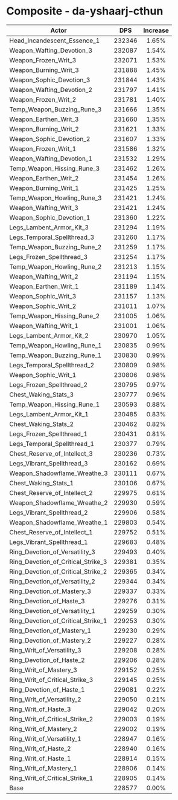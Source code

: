 # Composite - da-yshaarj-cthun
| Actor | DPS | Increase |
|---|:---:|:---:|
|Head_Incandescent_Essence_1|232346|1.65%|
|Weapon_Wafting_Devotion_3|232087|1.54%|
|Weapon_Frozen_Writ_3|232071|1.53%|
|Weapon_Burning_Writ_3|231888|1.45%|
|Weapon_Sophic_Devotion_3|231844|1.43%|
|Weapon_Wafting_Devotion_2|231797|1.41%|
|Weapon_Frozen_Writ_2|231781|1.40%|
|Temp_Weapon_Buzzing_Rune_3|231666|1.35%|
|Weapon_Earthen_Writ_3|231660|1.35%|
|Weapon_Burning_Writ_2|231621|1.33%|
|Weapon_Sophic_Devotion_2|231607|1.33%|
|Weapon_Frozen_Writ_1|231586|1.32%|
|Weapon_Wafting_Devotion_1|231532|1.29%|
|Temp_Weapon_Hissing_Rune_3|231462|1.26%|
|Weapon_Earthen_Writ_2|231454|1.26%|
|Weapon_Burning_Writ_1|231425|1.25%|
|Temp_Weapon_Howling_Rune_3|231421|1.24%|
|Weapon_Wafting_Writ_3|231421|1.24%|
|Weapon_Sophic_Devotion_1|231360|1.22%|
|Legs_Lambent_Armor_Kit_3|231294|1.19%|
|Legs_Temporal_Spellthread_3|231260|1.17%|
|Temp_Weapon_Buzzing_Rune_2|231259|1.17%|
|Legs_Frozen_Spellthread_3|231254|1.17%|
|Temp_Weapon_Howling_Rune_2|231213|1.15%|
|Weapon_Wafting_Writ_2|231194|1.15%|
|Weapon_Earthen_Writ_1|231189|1.14%|
|Weapon_Sophic_Writ_3|231157|1.13%|
|Weapon_Sophic_Writ_2|231011|1.07%|
|Temp_Weapon_Hissing_Rune_2|231005|1.06%|
|Weapon_Wafting_Writ_1|231001|1.06%|
|Legs_Lambent_Armor_Kit_2|230970|1.05%|
|Temp_Weapon_Howling_Rune_1|230835|0.99%|
|Temp_Weapon_Buzzing_Rune_1|230830|0.99%|
|Legs_Temporal_Spellthread_2|230809|0.98%|
|Weapon_Sophic_Writ_1|230806|0.98%|
|Legs_Frozen_Spellthread_2|230795|0.97%|
|Chest_Waking_Stats_3|230777|0.96%|
|Temp_Weapon_Hissing_Rune_1|230593|0.88%|
|Legs_Lambent_Armor_Kit_1|230485|0.83%|
|Chest_Waking_Stats_2|230462|0.82%|
|Legs_Frozen_Spellthread_1|230431|0.81%|
|Legs_Temporal_Spellthread_1|230377|0.79%|
|Chest_Reserve_of_Intellect_3|230236|0.73%|
|Legs_Vibrant_Spellthread_3|230162|0.69%|
|Weapon_Shadowflame_Wreathe_3|230111|0.67%|
|Chest_Waking_Stats_1|230106|0.67%|
|Chest_Reserve_of_Intellect_2|229975|0.61%|
|Weapon_Shadowflame_Wreathe_2|229930|0.59%|
|Legs_Vibrant_Spellthread_2|229906|0.58%|
|Weapon_Shadowflame_Wreathe_1|229803|0.54%|
|Chest_Reserve_of_Intellect_1|229752|0.51%|
|Legs_Vibrant_Spellthread_1|229683|0.48%|
|Ring_Devotion_of_Versatility_3|229493|0.40%|
|Ring_Devotion_of_Critical_Strike_3|229381|0.35%|
|Ring_Devotion_of_Critical_Strike_2|229365|0.34%|
|Ring_Devotion_of_Versatility_2|229344|0.34%|
|Ring_Devotion_of_Mastery_3|229337|0.33%|
|Ring_Devotion_of_Haste_3|229276|0.31%|
|Ring_Devotion_of_Versatility_1|229259|0.30%|
|Ring_Devotion_of_Critical_Strike_1|229253|0.30%|
|Ring_Devotion_of_Mastery_1|229230|0.29%|
|Ring_Devotion_of_Mastery_2|229227|0.28%|
|Ring_Writ_of_Versatility_3|229208|0.28%|
|Ring_Devotion_of_Haste_2|229206|0.28%|
|Ring_Writ_of_Mastery_3|229152|0.25%|
|Ring_Writ_of_Critical_Strike_3|229145|0.25%|
|Ring_Devotion_of_Haste_1|229081|0.22%|
|Ring_Writ_of_Versatility_2|229050|0.21%|
|Ring_Writ_of_Haste_3|229042|0.20%|
|Ring_Writ_of_Critical_Strike_2|229003|0.19%|
|Ring_Writ_of_Mastery_2|229002|0.19%|
|Ring_Writ_of_Versatility_1|228947|0.16%|
|Ring_Writ_of_Haste_2|228940|0.16%|
|Ring_Writ_of_Haste_1|228914|0.15%|
|Ring_Writ_of_Mastery_1|228906|0.14%|
|Ring_Writ_of_Critical_Strike_1|228905|0.14%|
|Base|228577|0.00%|
